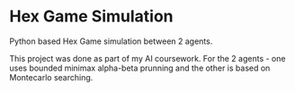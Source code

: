 # Hex Game Simulation
Python based Hex Game simulation between 2 agents.

This project was done as part of my AI coursework. For the 2 agents - one uses bounded minimax alpha-beta prunning and the other is based on Montecarlo searching.
